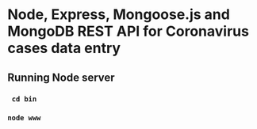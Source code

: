 # Node, Express, Mongoose.js and MongoDB REST API for Coronavirus cases data entry

## Running Node server

### ``` cd bin```
### ``` node www ```
 
